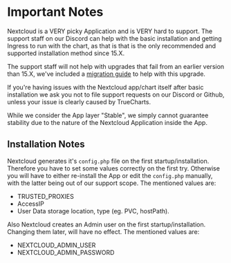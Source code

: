 # Important Notes

Nextcloud is a VERY picky Application and is VERY hard to support.
The support staff on our Discord can help with the basic installation and
getting Ingress to run with the chart, as that is that is the only recommended and supported installation method since 15.X.

The support staff will not help with upgrades that fail from an earlier version than 15.X, we've included a
[migration guide](migration_guide.md) to help with this upgrade.

If you're having issues with the Nextcloud app/chart itself after basic installation we ask you not to file support
requests on our Discord or Github, unless your issue is clearly caused by TrueCharts.

While we consider the App layer "Stable", we simply cannot guarantee stability due to the nature of the Nextcloud Application inside the App.

## Installation Notes

Nextcloud generates it's `config.php` file on the first startup/installation. Therefore you have to set some values correctly on the first try.
Otherwise you will have to either re-install the App or edit the `config.php` manually, with the latter being out of our support scope.
The mentioned values are:

- TRUSTED_PROXIES
- AccessIP
- User Data storage location, type (eg. PVC, hostPath).

Also Nextcloud creates an Admin user on the first startup/installation. Changing them later, will have no effect.
The mentioned values are:

- NEXTCLOUD_ADMIN_USER
- NEXTCLOUD_ADMIN_PASSWORD
